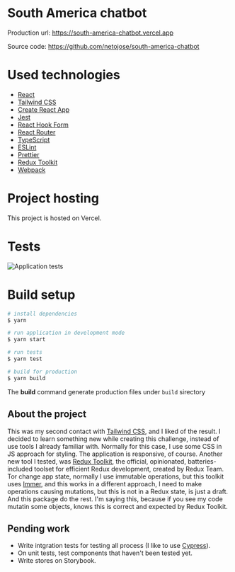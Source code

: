 # South America chatbot

Production url: https://south-america-chatbot.vercel.app

Source code: https://github.com/netojose/south-america-chatbot

# Used technologies

- [React](https://reactjs.org)
- [Tailwind CSS](https://tailwindcss.com)
- [Create React App](https://create-react-app.dev)
- [Jest](https://jestjs.io)
- [React Hook Form](https://react-hook-form.com)
- [React Router](https://reactrouter.com)
- [TypeScript](https://www.typescriptlang.org)
- [ESLint](https://eslint.org)
- [Prettier](https://prettier.io)
- [Redux Toolkit](https://redux-toolkit.js.org)
- [Webpack](https://webpack.js.org)

# Project hosting

This project is hosted on Vercel.

# Tests

![Application tests](https://i.ibb.co/42X8rtS/Screenshot-2021-06-27-at-23-19-37.png 'Application tests')

# Build setup

```bash
# install dependencies
$ yarn

# run application in development mode
$ yarn start

# run tests
$ yarn test

# build for production
$ yarn build
```

The **build** command generate production files under `build` sirectory

## About the project

This was my second contact with [Tailwind CSS](https://tailwindcss.com), and I liked of the result. I decided to learn something new while creating this challenge, instead of use tools I already familiar with. Normally for this case, I use some CSS in JS approach for styling. The application is responsive, of course. Another new tool I tested, was [Redux Toolkit](https://redux-toolkit.js.org), the official, opinionated, batteries-included toolset for efficient Redux development, created by Redux Team. Tor change app state, normally I use immutable operations, but this toolkit uses [Immer](https://github.com/immerjs/immer), and this works in a different approach, I need to make operations causing mutations, but this is not in a Redux state, is just a draft. And this package do the rest. I'm saying this, because if you see my code mutatin some objects, knows this is correct and expected by Redux Toolkit.

## Pending work

- Write intgration tests for testing all process (I like to use [Cypress](https://www.cypress.io/)).
- On unit tests, test components that haven't been tested yet.
- Write stores on Storybook.
